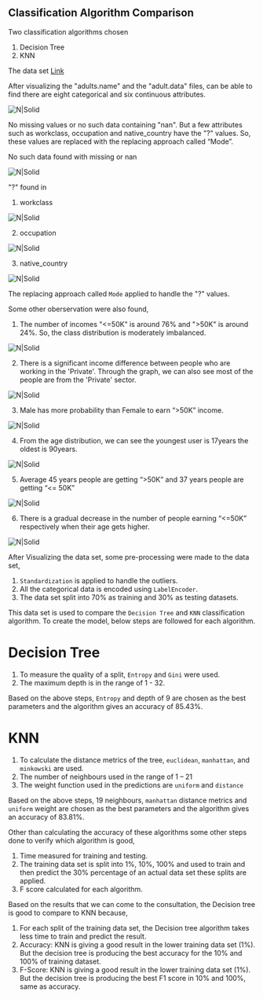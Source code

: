 ## Classification Algorithm Comparison

Two classification algorithms chosen
1. Decision Tree 
2. KNN

The data set [Link](https://archive.ics.uci.edu/ml/datasets/Census+Income)

After visualizing the "adults.name" and the "adult.data" files, can be able to find there are eight categorical and six continuous attributes.

![N|Solid](./Screenshots/1.DataInformation.png)

No missing values or no such data containing "nan". But a few attributes such as workclass, occupation and native_country have the "?" values. So, these values are replaced with the replacing approach called “Mode”.

No such data found with missing or nan

![N|Solid](./Screenshots/2.NanCheck.png)

"?" found in 
1. workclass

![N|Solid](./Screenshots/3.WorkClass.png)

2. occupation

![N|Solid](./Screenshots/4.Occupation.png)

3. native_country

![N|Solid](./Screenshots/4.Occupation.png)

The replacing approach called `Mode` applied to handle the "?" values.

Some other oberservation were also found, 
1. The number of incomes "<=50K" is around 76% and ">50K" is around 24%. So, the class distribution is moderately imbalanced.

![N|Solid](./Screenshots/5.IncomeProbability.png)

2. There is a significant income difference between people who are working in the 'Private'. Through the graph, we can also see most of the people are from the 'Private' sector.

![N|Solid](./Screenshots/6.WorkClassComparition.png)


3. Male has more probability than Female to earn “>50K” income.

![N|Solid](./Screenshots/5.MaleFemaleComparition.png)


4. From the age distribution, we can see the youngest user is 17years the oldest is
90years.

![N|Solid](./Screenshots/7.AgeDistribution.png)


5. Average 45 years people are getting “>50K” and 37 years people are getting “<=
50K”

![N|Solid](./Screenshots/9.AverageAgewithIncome.png)


6. There is a gradual decrease in the number of people earning “<=50K” respectively
when their age gets higher.

![N|Solid](./Screenshots/8.AgeWithIncome.png)

After Visualizing the data set, some pre-processing were made to the data set,
1. `Standardization` is applied to handle the outliers.
2. All the categorical data is encoded using `LabelEncoder`.
3. The data set split into 70% as training and 30% as testing datasets.


This data set is used to compare the `Decision Tree` and `KNN` classification algorithm. To create the model, below steps are followed for each algorithm.


# Decision Tree
1. To measure the quality of a split, `Entropy` and `Gini` were used.
2. The maximum depth is in the range of 1 - 32.

Based on the above steps, `Entropy` and depth of 9 are chosen as the best parameters and the algorithm gives an accuracy of 85.43%.

# KNN
1. To calculate the distance metrics of the tree, `euclidean`, `manhattan`, and `minkowski` are used.
2. The number of neighbours used in the range of 1 – 21
3. The weight function used in the predictions are `uniform` and `distance`

Based on the above steps, 19 neighbours, `manhattan` distance metrics and `uniform` weight are chosen as the best parameters and the algorithm gives an accuracy of 83.81%.

Other than calculating the accuracy of these algorithms some other steps done to verify which algorithm is good,
1. Time measured for training and testing.
2. The training data set is split into 1%, 10%, 100% and used to train and then
predict the 30% percentage of an actual data set these splits are applied.
3. F score calculated for each algorithm.


Based on the results that we can come to the consultation, the Decision tree is good to compare to KNN because,
1. For each split of the training data set, the Decision tree algorithm takes less time to train and predict the result.
2. Accuracy: KNN is giving a good result in the lower training data set (1%). But the decision tree is producing the best accuracy for the 10% and 100% of training dataset.
3. F-Score: KNN is giving a good result in the lower training data set (1%). But the decision tree is producing the best F1 score in 10% and 100%, same as accuracy.